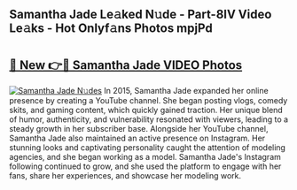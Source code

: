 ## Samantha Jade Le𝚊ked N𝚞de - Part-8IV Video Le𝚊ks - Hot Onlyf𝚊ns Photos mpjPd

# <h2><a href="http://ac18111.deff.icu/?id=Samantha+Jade">🔗 New 👉🔴 Samantha Jade VIDEO Photos</a></h2>

[![Samantha Jade N𝚞des](https://i.imgur.com/rIISA9y.gif)](http://ac18111.deff.icu/?id=Samantha+Jade)
In 2015, Samantha Jade expanded her online presence by creating a YouTube channel. She began posting vlogs, comedy skits, and gaming content, which quickly gained traction. Her unique blend of humor, authenticity, and vulnerability resonated with viewers, leading to a steady growth in her subscriber base. Alongside her YouTube channel, Samantha Jade also maintained an active presence on Instagram. Her stunning looks and captivating personality caught the attention of modeling agencies, and she began working as a model. Samantha Jade's Instagram following continued to grow, and she used the platform to engage with her fans, share her experiences, and showcase her modeling work.
